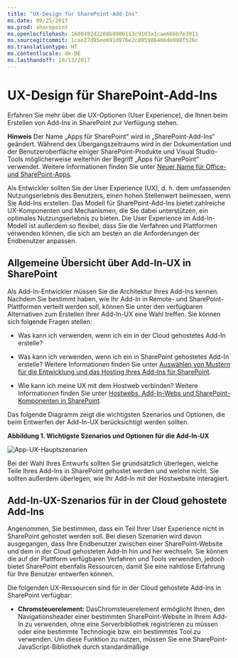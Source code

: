 ```yaml
---
title: "UX-Design für SharePoint-Add-Ins"
ms.date: 09/25/2017
ms.prod: sharepoint
ms.openlocfilehash: 1608492d2208b8986113c9103a1cae666b7e3911
ms.sourcegitcommit: 1cae27d85ee691d976e2c085986466de088f526c
ms.translationtype: HT
ms.contentlocale: de-DE
ms.lasthandoff: 10/13/2017
---
```

# <a name="ux-design-for-sharepoint-add-ins"></a>UX-Design für SharePoint-Add-Ins
Erfahren Sie mehr über die UX-Optionen (User Experience), die Ihnen beim Erstellen von Add-Ins in SharePoint zur Verfügung stehen.
 

 **Hinweis** Der Name „Apps für SharePoint“ wird in „SharePoint-Add-Ins“ geändert. Während des Übergangszeitraums wird in der Dokumentation und der Benutzeroberfläche einiger SharePoint-Produkte und Visual Studio-Tools möglicherweise weiterhin der Begriff „Apps für SharePoint“ verwendet. Weitere Informationen finden Sie unter [Neuer Name für Office- und SharePoint-Apps](new-name-for-apps-for-sharepoint.md#bk_newname).
 

Als Entwickler sollten Sie der User Experience (UX), d. h. dem umfassenden Nutzungserlebnis des Benutzers, einen hohen Stellenwert beimessen, wenn Sie Add-Ins erstellen. Das Modell für SharePoint-Add-Ins bietet zahlreiche UX-Komponenten und Mechanismen, die Sie dabei unterstützen, ein optimales Nutzungserlebnis zu bieten. Die User Experience im Add-In-Modell ist außerdem so flexibel, dass Sie die Verfahren und Plattformen verwenden können, die sich am besten an die Anforderungen der Endbenutzer anpassen.
 

## <a name="high-level-overview-of-add-in-ux-in-sharepoint"></a>Allgemeine Übersicht über Add-In-UX in SharePoint
<a name="SP15_UXdesignapps_overview"> </a>

Als Add-In-Entwickler müssen Sie die Architektur Ihres Add-Ins kennen. Nachdem Sie bestimmt haben, wie Ihr Add-In in Remote- und SharePoint-Plattformen verteilt werden soll, können Sie unter den verfügbaren Alternativen zum Erstellen Ihrer Add-In-UX eine Wahl treffen. Sie können sich folgende Fragen stellen:
 

 

- Was kann ich verwenden, wenn ich ein in der Cloud gehostetes Add-In erstelle?
    
 
- Was kann ich verwenden, wenn ich ein in SharePoint gehostetes Add-In erstelle? Weitere Informationen finden Sie unter [Auswählen von Mustern für die Entwicklung und das Hosting Ihres Add-Ins für SharePoint](choose-patterns-for-developing-and-hosting-your-sharepoint-add-in.md).
    
 
- Wie kann ich meine UX mit dem Hostweb verbinden? Weitere Informationen finden Sie unter [Hostwebs, Add-In-Webs und SharePoint-Komponenten in SharePoint](host-webs-add-in-webs-and-sharepoint-components-in-sharepoint.md).
    
 
Das folgende Diagramm zeigt die wichtigsten Szenarios und Optionen, die beim Entwerfen der Add-In-UX berücksichtigt werden sollten.
 

 

**Abbildung 1. Wichtigste Szenarios und Optionen für die Add-In-UX**

 

 
![App-UX-Hauptszenarien](../images/AppUX_landscape.png)
 
Bei der Wahl Ihres Entwurfs sollten Sie grundsätzlich überlegen, welche Teile Ihres Add-Ins in SharePoint gehostet werden und welche nicht. Sie sollten außerdem überlegen, wie Ihr Add-In mit der Hostwebsite interagiert.
 

 

## <a name="add-in-ux-scenarios-in-cloud-hosted-add-ins"></a>Add-In-UX-Szenarios für in der Cloud gehostete Add-Ins
<a name="SP15_UXdesignapps_devhosted"> </a>

Angenommen, Sie bestimmen, dass ein Teil Ihrer User Experience nicht in SharePoint gehostet werden soll. Bei diesen Szenarien wird davon ausgegangen, dass Ihre Endbenutzer zwischen einer SharePoint-Website und dem in der Cloud gehosteten Add-In hin und her wechseln. Sie können die auf der Plattform verfügbaren Verfahren und Tools verwenden, jedoch bietet SharePoint ebenfalls Ressourcen, damit Sie eine nahtlose Erfahrung für Ihre Benutzer entwerfen können.
 

 
Die folgenden UX-Ressourcen sind für in der Cloud gehostete Add-Ins in SharePoint verfügbar:
 

 

-  **Chromsteuerelement:** DasChromsteuerelement ermöglicht Ihnen, den Navigationsheader einer bestimmten SharePoint-Website in Ihrem Add-In zu verwenden, ohne eine Serverbibliothek registrieren zu müssen oder eine bestimmte Technologie bzw. ein bestimmtes Tool zu verwenden. Um diese Funktion zu nutzen, müssen Sie eine SharePoint-JavaScript-Bibliothek durch standardmäßige <script>-Tags registrieren. Sie können einen Platzhalter bereitstellen, indem Sie ein HTML- **div**-Element verwenden und das Steuerelement mithilfe der verfügbaren Optionen weiter anpassen. Das Steuerelement erhält sein Aussehen durch die angegebene SharePoint-Website. Weitere Informationen finden Sie unter  [Verwenden des Client-Chromsteuerelements in Add-Ins für SharePoint](use-the-client-chrome-control-in-sharepoint-add-ins.md).
    
    **Video ansehen: SharePoint-Chromsteuerelement**

 

 
![Videos](../images/mod_icon_video.png)
 

 

 
-  **Stylesheet:** Sie können in Ihrer SharePoint-Add-In auf das Stylesheet einer SharePoint-Website verweisen und es zum Formatieren Ihrer Webseiten nutzen, indem Sie die verfügbaren Klassen verwenden. Wenn die Endbenutzer das Design der SharePoint-Website ändern, kann Ihr Add-In außerdem die neuen Formate übernehmen, ohne dass der Verweis in Ihrem Add-In geändert werden muss. Weitere Informationen finden Sie unter [Verwenden des Stylesheets einer SharePoint-Website in Add-Ins für SharePoint](use-a-sharepoint-website-s-style-sheet-in-sharepoint-add-ins.md).
    
 
Abbildung 2 zeigt die Ressourcen im Modell für SharePoint-Add-Ins für in der Cloud gehostete Add-Ins.
 

 

**Abbildung 2. Add-In-UX Ressourcen für in der Cloud gehostete Add-Ins**

 

 
![Add-In-UX-Ressourcen für vom Entwickler gehostete Add-Ins](../images/AppUX_devhosted.png)
 

 

 

## <a name="add-in-ux-scenarios-in-sharepoint-hosted-add-ins"></a>Add-In-UX-Szenarios für von SharePoint gehostete Add-Ins
<a name="SP15_UXdesignapps_SPhosted"> </a>

Wenn Ihr Add-In in SharePoint gehostet wird, ist es weniger wahrscheinlich, dass sich die User Experience stark ändert, wenn Benutzer zwischen der Hostwebsite und der Add-In-Website hin und her wechseln. Wenn das Add-In bereitgestellt wird, übernimmt die Add-In-Website das Stylesheet und Design der Hostwebsite. Sie können das Chromsteuerelement und das Stylesheet in einem in SharePoint gehosteten Add-In weiterhin verwenden, der signifikanteste Unterschied bei in der Cloud gehosteten Szenarien besteht jedoch in der Verfügbarkeit der Add-In-Vorlage.
 

 
Die folgenden UX-Ressourcen sind für von SharePoint gehostete Add-Ins verfügbar:
 

 

-  **Add-In-Vorlage:** Die Add-In-Vorlage umfasst die **app.master**-Masterpage. Dies ist die Standardoption beim Erstellen eines Add-In-Webs.
    
 
Von SharePoint gehostete Add-Ins profitieren auch selbst von in SharePoint vorhandenen Ressourcen und Technologien, z. B. Multifunktionsleiste, Webpart-Infrastruktur und clientseitiges Rendering.
 

 

## <a name="scenarios-for-connecting-the-add-in-ux-to-the-host-web"></a>Szenarios für das Herstellen einer Verbindung zwischen Add-In-UX und Hostweb
<a name="SP15_UXdesignapps_connectingappUX"> </a>

Einige Verwendungsfälle für Ihr Add-In können innerhalb der Hostwebsite ausgelöst werden. SharePoint bietet zwei Möglichkeiten zum Öffnen Ihres Add-Ins über eine Dokumentbibliothek oder Liste, zusätzlich zu den Möglichkeiten, einen Teil der Add-In-UX innerhalb von Seiten anzuzeigen, die in SharePoint gehostet sind.
 

 
Die folgenden UX-Ressourcen sind verfügbar, um Ihre Add-In-UX mit dem Hostweb zu verbinden:
 

 

-  **Benutzerdefinierte Aktionen**: Sie können benutzerdefinierte Aktionen verwenden, um die Hostwebsite-UX mit Ihrem Add-In zu verbinden. Es gibt zwei Typen von benutzerdefinierten Aktionen:Menüband oderECB. Eine benutzerdefinierte Aktion kann Parameter, wie z. B. die Liste oder das Element, in der bzw. dem sie aufgerufen wurde, an eine Remoteseite senden. Weitere Informationen finden Sie unter  [Gewusst wie: Erstellen benutzerdefinierter Aktionen zur Bereitstellung mit Add-Ins für SharePoint](create-custom-actions-to-deploy-with-sharepoint-add-ins.md).
    
 
-  **Add-In-Parts:** Sie können einen Teil der User Experience Ihres Add-Ins mithilfe von Add-In-Parts der Hostwebsite hinzufügen. Das Add-In-Part ist bei der Bereitstellung des Add-Ins im Webpartkatalog auf der Hostwebsite verfügbar. Benutzer können das Add-In-Part einer Seite hinzufügen, indem sie das Steuerelement zum **Hinzufügen von Webparts** verwenden. Weitere Informationen finden Sie unter [Erstellen von Add-In-Webparts zur Installation mit Ihrem SharePoint-Add-In](create-add-in-parts-to-install-with-your-sharepoint-add-in.md).
    
 
Abbildung 3 zeigt die Ressourcen im Modell für SharePoint-Add-Ins zum Verbinden der Add-In-UX mit dem Hostweb.
 

 

**Abbildung 3. Add-In-UX-Ressourcen für das Hostweb**

 

 
![Add-In-UX-Ressourcen für das Hostweb](../images/AppUX_hostweb.png)
 

 

 

## <a name="additional-resources"></a>Zusätzliche Ressourcen
<a name="SP15_UXdesignapps_addresources"> </a>

Informationen zur Verwendung der Add-In-UX-Optionen in SharePoint-Add-Ins finden Sie in den folgenden Ressourcen:
 

 

-  [Entwerfen von SharePoint-Add-Ins](design-sharepoint-add-ins.md)
    
 
-  [SharePoint-Add-Ins](sharepoint-add-ins.md)
    
 
-  [Drei Ansätze, um Entwurfsentscheidungen für SharePoint-Add-Ins zu treffen](three-ways-to-think-about-design-options-for-sharepoint-add-ins.md)
    
 
-  [Kritische Aspekte der Architektur und der Entwicklungslandschaft für SharePoint-Add-Ins](important-aspects-of-the-sharepoint-add-in-architecture-and-development-landscap.md)
    
 
-  [Hostwebs, Add-In-Webs und SharePoint-Komponenten in SharePoint](host-webs-add-in-webs-and-sharepoint-components-in-sharepoint.md)
    
 
-  [Designrichtlinien für die Benutzerfreundlichkeit von Add-Ins für SharePoint](sharepoint-add-ins-ux-design-guidelines.md)
    
 
-  [Erstellen von UX-Komponenten in SharePoint](create-ux-components-in-sharepoint.md)
    
 
-  [Verwenden des Stylesheets einer SharePoint-Website in SharePoint-Add-Ins](use-a-sharepoint-website-s-style-sheet-in-sharepoint-add-ins.md)
    
 
-  [Verwenden des Client-Chromsteuerelements in SharePoint-Add-Ins](use-the-client-chrome-control-in-sharepoint-add-ins.md)
    
 
-  [Erstellen von Add-In-Webparts zur Installation mit Ihrem SharePoint-Add-In](create-add-in-parts-to-install-with-your-sharepoint-add-in.md)
    
 
-  [Erstellen benutzerdefinierter Aktionen zur Bereitstellung mit SharePoint-Add-Ins](create-custom-actions-to-deploy-with-sharepoint-add-ins.md)
    
 

